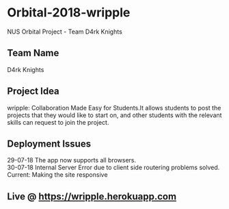 # Orbital-2018-wripple
NUS Orbital Project - Team D4rk Knights

## Team Name
D4rk Knights

## Project Idea
wripple: Collaboration Made Easy for Students.It allows students to post the projects that they would like to start on, and other students with the relevant skills can request to join the project. 
 
## Deployment Issues
29-07-18 The app now supports all browsers.<br />
30-07-18 Internal Server Error due to client side routering problems solved.
Current: Making the site responsive

## Live @ https://wripple.herokuapp.com
